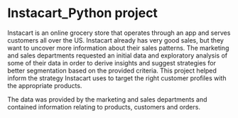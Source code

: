 # Instacart_Python project

Instacart is an online grocery store that operates through an app and serves customers all over the US. Instacart already has very good sales, but they want to uncover more information about their sales patterns. The marketing and sales departments requested an initial data and exploratory analysis of some of their data in order to derive insights and suggest strategies for better segmentation based on the provided criteria. This project helped inform the strategy Instacart uses to target the right customer profiles with the appropriate products.

The data was provided by the marketing and sales departments and contained information relating to products, customers and orders.
